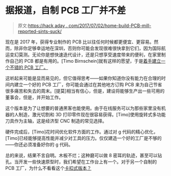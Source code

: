 # 据报道，自制 PCB 工厂并不差

> 原文:[https://hack aday . com/2017/07/02/home-build-PCB-mill-reported-sints-suck/](https://hackaday.com/2017/07/02/home-built-pcb-mill-reportedly-doesnt-suck/)

现在是 2017 年，获得专业制作的 PCB 比以往任何时候都更便宜、更容易。然而，除非你足够幸运地在深圳，否则你可能会发现很难很快拿到它们，因为国际航运变幻莫测。无论你是想快速迭代设计，还是只想享受速度带来的便利，在家里制作自己的 PCB 都是有用的。[Timo Birnschein]就有这样的愿望，于是[着手建立一个不错的 PCB 工厂。](https://hackaday.io/project/25356-sub-200-pcb-mill-that-doesnt-suck)

这听起来可能是显而易见的，但它值得思考——如果你知道你没有能力在合理的时间内建立一个好的 PCB 工厂，你可能会通过在其他地方订购 PCB 来为自己节省很多痛苦和失去的周末。[提莫]相当有信心，但是，建设将能够生产出一些可用的董事会，但是，并开始工作。

这个版本是为了让想要的普通黑客也能使用。由于在线服务可以为那些家里没有机器的人制造，激光切割和 3D 打印零件现在很容易获得。[Timo]使用旋转式多功能刀具作为主轴，这是经济型 CNC 制造的常见选择。

硬件完成后，[Timo]花时间优化软件方面的工作。通过对 g 代码的精心优化，[Timo]已经能够提高性能并减少对工具的压力。仅仅建造一个好的工厂是不够的——你还必须准备好你的 g 代码。

总的来说，结果不言自明。木板不烂；这种磨可以做 8 密耳的轨迹，甚至可以钻孔。当开发一些快速原型时，我们希望在工作台上有一个。对于另一个自制的 PCB 工厂，为什么不看看这个[卡扣式版本？](http://hackaday.com/2011/06/02/snap-together-pcb-mill/)